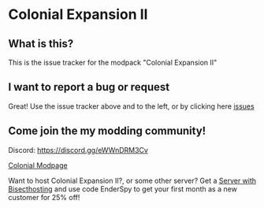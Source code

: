# Colonial Expansion II
## What is this?
This is the issue tracker for the modpack "Colonial Expansion II"

## I want to report a bug or request
Great! Use the issue tracker above and to the left, or by clicking here [issues](https://github.com/EnderSpy29/Colonial-Expansion-II/issues)
## Come join the my modding community!
Discord: https://discord.gg/eWWnDRM3Cv

[Colonial Modpage](https://www.curseforge.com/minecraft/modpacks/colonial-expansion-ii)

Want to host Colonial Expansion II?, or some other server? Get a [Server with Bisecthosting](https://EnderSpy29.github.io/OneLinkToRuleThemAll) and use code EnderSpy to get your first month as a new customer for 25% off!
